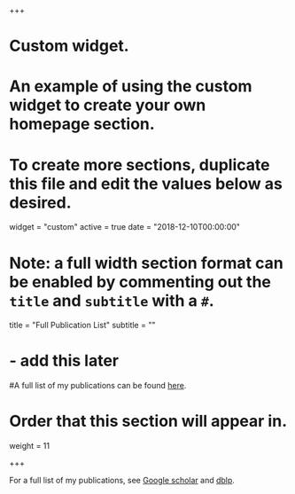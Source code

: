 +++
# Custom widget.
# An example of using the custom widget to create your own homepage section.
# To create more sections, duplicate this file and edit the values below as desired.
widget = "custom"
active = true
date = "2018-12-10T00:00:00"

# Note: a full width section format can be enabled by commenting out the `title` and `subtitle` with a `#`.
title = "Full Publication List"
subtitle = ""

# - add this later
#A full list of my publications can be found [here](http://jkay-github.github.io/judy-pubs.html).

# Order that this section will appear in.
weight = 11

+++

For a full list of my publications, see 
[Google scholar](https://scholar.google.com.au/citations?hl=en&user=4lr4HzgAAAAJ&view_op=list_works)
and
[dblp](https://dblp.org/pid/88/635.html).
